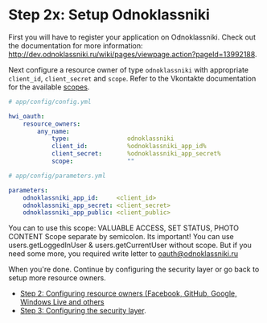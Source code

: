 Step 2x: Setup Odnoklassniki
========================
First you will have to register your application on Odnoklassniki. Check out the
documentation for more information: http://dev.odnoklassniki.ru/wiki/pages/viewpage.action?pageId=13992188.

Next configure a resource owner of type `odnoklassniki` with appropriate
`client_id`, `client_secret` and `scope`. Refer to the Vkontakte documentation
for the available [scopes](http://vk.com/developers.php?oid=-17680044&p=Application_Access_Rights).

``` yaml
# app/config/config.yml

hwi_oauth:
    resource_owners:
        any_name:
            type:                odnoklassniki
            client_id:           %odnoklassniki_app_id%
            client_secret:       %odnoklassniki_app_secret%
            scope:               ""
```

``` yaml
# app/config/parameters.yml

parameters:
    odnoklassniki_app_id:     <client_id>
    odnoklassniki_app_secret: <client_secret>
    odnoklassniki_app_public: <client_public>

```

You can to use this scope: VALUABLE ACCESS, SET STATUS, PHOTO CONTENT
Scope separate by semicolon.
Its important! You can use users.getLoggedInUser & users.getCurrentUser without scope. But if you need
some more, you required write letter to oauth@odnoklassniki.ru

When you're done. Continue by configuring the security layer or go back to
setup more resource owners.

- [Step 2: Configuring resource owners (Facebook, GitHub, Google, Windows Live and others](2-configuring_resource_owners.md)
- [Step 3: Configuring the security layer](3-configuring_the_security_layer.md).
